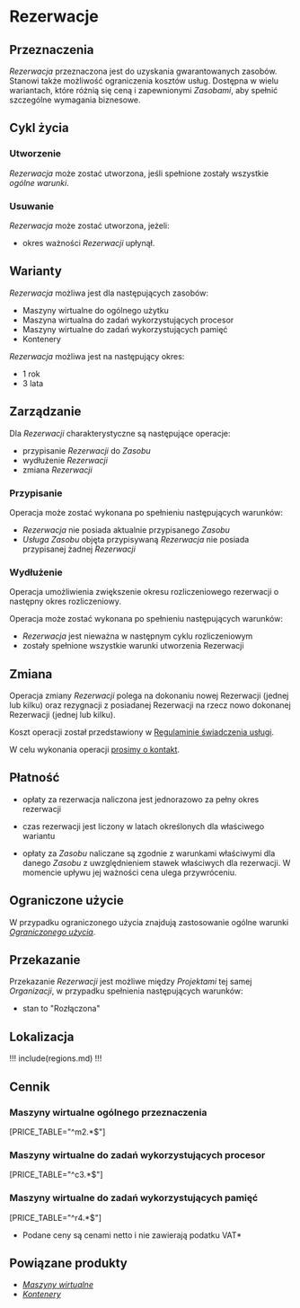# Rezerwacje

## Przeznaczenia

*Rezerwacja* przeznaczona jest do uzyskania gwarantowanych zasobów. Stanowi także możliwość ograniczenia kosztów usług. Dostępna w wielu wariantach, które różnią się ceną i zapewnionymi *Zasobami*, aby spełnić szczególne wymagania biznesowe.

## Cykl życia

### Utworzenie

*Rezerwacja* może zostać utworzona, jeśli spełnione zostały wszystkie *ogólne warunki*.

### Usuwanie

*Rezerwacja* może zostać utworzona, jeżeli:

* okres ważności *Rezerwacji* upłynął.

## Warianty

*Rezerwacja* możliwa jest dla następujących zasobów:

* Maszyny wirtualne do ogólnego użytku
* Maszyna wirtualna do zadań wykorzystujących procesor
* Maszyny wirtualne do zadań wykorzystujących pamięć
* Kontenery

*Rezerwacja* możliwa jest na następujący okres:

* 1 rok
* 3 lata

## Zarządzanie

Dla *Rezerwacji* charakterystyczne są następujące operacje:

 * przypisanie *Rezerwacji* do *Zasobu*
 * wydłużenie *Rezerwacji*
 * zmiana *Rezerwacji*

### Przypisanie

Operacja może zostać wykonana po spełnieniu następujących warunków:

 * *Rezerwacja* nie posiada aktualnie przypisanego *Zasobu*
 * *Usługa* *Zasobu* objęta przypisywaną *Rezerwacja* nie posiada przypisanej żadnej *Rezerwacji*


### Wydłużenie

Operacja umożliwienia zwiększenie okresu rozliczeniowego rezerwacji o następny okres rozliczeniowy.

Operacja może zostać wykonana po spełnieniu następujących warunków:

 * *Rezerwacja* jest nieważna w następnym cyklu rozliczeniowym
 * zostały spełnione wszystkie warunki utworzenia Rezerwacji

## Zmiana

Operacja zmiany *Rezerwacji* polega na dokonaniu nowej Rezerwacji (jednej lub kilku) oraz rezygnacji z posiadanej Rezerwacji na rzecz nowo dokonanej Rezerwacji (jednej lub kilku).

Koszt operacji został przedstawiony w [Regulaminie świadczenia usługi](/platform/terms-of-services.md).

W celu wykonania operacji [prosimy o kontakt](/about-us/contact.md).

## Płatność

* opłaty za rezerwacja naliczona jest jednorazowo za pełny okres rezerwacji

* czas rezerwacji jest liczony w latach określonych dla właściwego wariantu

* opłaty za *Zasobu* naliczane są zgodnie z warunkami właściwymi dla danego *Zasobu* z uwzględnieniem stawek właściwych dla rezerwacji. W momencie upływu jej ważności cena ulega przywróceniu.

## Ograniczone użycie

W przypadku ograniczonego użycia znajdują zastosowanie ogólne warunki *[Ograniczonego użycia]()*.

## Przekazanie

Przekazanie *Rezerwacji* jest możliwe między *Projektami* tej samej *Organizacji*, w przypadku spełnienia następujących warunków:

* stan to "Rozłączona"

## Lokalizacja

!!! include(regions.md) !!!

## Cennik

### Maszyny wirtualne ogólnego przeznaczenia

[PRICE_TABLE="^m2.*$"]

### Maszyny wirtualne do zadań wykorzystujących procesor

[PRICE_TABLE="^c3.*$"]

### Maszyny wirtualne do zadań wykorzystujących pamięć

[PRICE_TABLE="^r4.*$"]

* Podane ceny są cenami netto i nie zawierają podatku VAT*

## Powiązane produkty

* *[Maszyny wirtualne](/resource/compute/virtual-machine.md)*
* *[Kontenery](/resource/compute/virtual-machine.md)*
